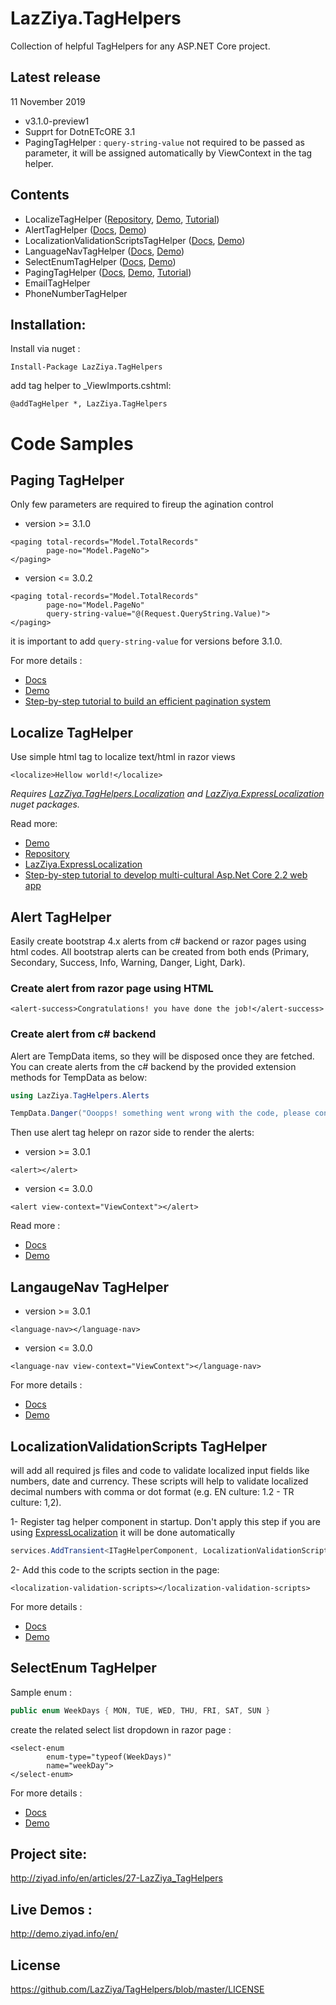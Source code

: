 # LazZiya.TagHelpers
Collection of helpful TagHelpers for any ASP.NET Core project. 

## Latest release

11 November 2019
- v3.1.0-preview1
- Supprt for DotnETcORE 3.1
- PagingTagHelper : `query-string-value` not required to be passed as parameter, it will be assigned automatically by ViewContext in the tag helper.

## Contents
- LocalizeTagHelper ([Repository](https://github.com/lazziya/TagHelpers.Localize), [Demo](http://demo.ziyad.info/en/Localize), [Tutorial](http://www.ziyad.info/en/articles/36-Develop_Multi_Cultural_Web_Application_Using_ExpressLocalization))
- AlertTagHelper ([Docs](http://www.ziyad.info/en/articles/37-Alert_TagHelpers), [Demo](http://demo.ziyad.info/en/Alerts))
- LocalizationValidationScriptsTagHelper ([Docs](http://www.ziyad.info/en/articles/34-Localization_Validation_Scripts), [Demo](http://demo.ziyad.info/en/Trips))
- LanguageNavTagHelper ([Docs](http://www.ziyad.info/en/articles/32-Language_Navigation_TagHelper), [Demo](http://demo.ziyad.info/en/LanguageNav))
- SelectEnumTagHelper ([Docs](http://www.ziyad.info/en/articles/28-Select_Enum_TagHelper), [Demo](http://demo.ziyad.info/en/SelectEnum))
- PagingTagHelper ([Docs](http://www.ziyad.info/en/articles/21-Paging_TagHelper_for_ASP_NET_Core), [Demo](http://demo.ziyad.info/en/Paging), [Tutorial](http://www.ziyad.info/en/articles/38-How_to_build_an_efficient_pagination_system))
- EmailTagHelper
- PhoneNumberTagHelper

## Installation:

Install via nuget :

````
Install-Package LazZiya.TagHelpers
````

add tag helper to _ViewImports.cshtml:

````razor
@addTagHelper *, LazZiya.TagHelpers
````

# Code Samples

## Paging TagHelper

Only few parameters are required to fireup the agination control

- version >= 3.1.0
````razor
<paging total-records="Model.TotalRecords"
        page-no="Model.PageNo">
</paging>
````

- version <= 3.0.2
````razor
<paging total-records="Model.TotalRecords"
        page-no="Model.PageNo"
        query-string-value="@(Request.QueryString.Value)">
</paging>
````

it is important to add `query-string-value` for versions before 3.1.0.

For more details :
- [Docs](http://www.ziyad.info/en/articles/21-Paging_TagHelper_for_ASP_NET_Core)
- [Demo](http://demo.ziyad.info/en/Paging)
- [Step-by-step tutorial to build an efficient pagination system](http://www.ziyad.info/en/articles/38-How_to_build_an_efficient_pagination_system)

## Localize TagHelper
Use simple html tag to localize text/html in razor views
````razor
<localize>Hellow world!</localize>
````
_Requires [LazZiya.TagHelpers.Localization](https://github.com/lazziya/TagHelpers.Localize) and [LazZiya.ExpressLocalization](https://github.com/lazziya/ExpressLocalization) nuget packages._

Read more: 
- [Demo](http://demo.ziyad.info/en/Localize)
- [Repository](https://github.com/lazziya/TagHelpers.Localization)
- [LazZiya.ExpressLocalization](https://github.com/lazziya/ExpressLocalization)
- [Step-by-step tutorial to develop multi-cultural Asp.Net Core 2.2 web app](http://www.ziyad.info/en/articles/36-Develop_Multi_Cultural_Web_Application_Using_ExpressLocalization)

## Alert TagHelper
Easily create bootstrap 4.x alerts from c# backend or razor pages using html codes.
All bootstrap alerts can be created from both ends (Primary, Secondary, Success, Info, Warning, Danger, Light, Dark).

### Create alert from razor page using HTML
````razor
<alert-success>Congratulations! you have done the job!</alert-success>
````

### Create alert from c# backend
Alert are TempData items, so they will be disposed once they are fetched.
You can create alerts from the c# backend by the provided extension methods for TempData as below:
````cs
using LazZiya.TagHelpers.Alerts

TempData.Danger("Ooopps! something went wrong with the code, please contact support.");
````

Then use alert tag helepr on razor side to render the alerts:

- version >= 3.0.1
````razor
<alert></alert>
````

- version <= 3.0.0
````razor
<alert view-context="ViewContext"></alert>
````
Read more : 
- [Docs](http://ziyad.info/en/articles/37-Alert_TagHelper)
- [Demo](http://demo.ziyad.info/en/Alerts)


## LangaugeNav TagHelper

- version >= 3.0.1
````razor
<language-nav></language-nav>
````

- version <= 3.0.0
````cshtml
<language-nav view-context="ViewContext"></language-nav>
````
For more details :
- [Docs](http://www.ziyad.info/en/articles/32-Language_Navigation_TagHelper)
- [Demo](http://demo.ziyad.info/en/LanguageNav)


## LocalizationValidationScripts TagHelper
will add all required js files and code to validate localized input fields like numbers, date and currency. These scripts will help to validate localized decimal numbers with comma or dot format (e.g. EN culture: 1.2 - TR culture: 1,2).

 1- Register tag helper component in startup. Don't apply this step if you are using [ExpressLocalization](https://github.com/LazZiya/ExpressLocalization) it will be done automatically
 ````cs
 services.AddTransient<ITagHelperComponent, LocalizationValidationScriptsTagHelperComponent>()
 ````
 
 2- Add this code to the scripts section in the page:
 ````cshtml
 <localization-validation-scripts></localization-validation-scripts>
 ````
 For more details :
 - [Docs](http://www.ziyad.info/en/articles/34-Client_Side_Localization_Validation_Scripts)
 - [Demo](http://demo.ziyad.info/en/Trips)


## SelectEnum TagHelper

Sample enum :
````cs
public enum WeekDays { MON, TUE, WED, THU, FRI, SAT, SUN }
````

create the related select list dropdown in razor page :
````razor
<select-enum 
        enum-type="typeof(WeekDays)" 
        name="weekDay">
</select-enum>
````
For more details :
- [Docs](http://www.ziyad.info/en/articles/28-Select_Enum_TagHelper)
- [Demo](http://demo.ziyad.info/en/SelectEnum)

## Project site:
http://ziyad.info/en/articles/27-LazZiya_TagHelpers

## Live Demos :
http://demo.ziyad.info/en/

## License
https://github.com/LazZiya/TagHelpers/blob/master/LICENSE

[1]: https://github.com/LazZiya/TagHelpers/tree/TagHelpersCore3

